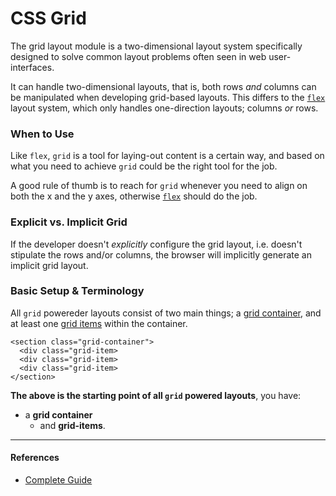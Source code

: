 # CSS Grid

The grid layout module is a two-dimensional layout system specifically designed to solve common layout problems often seen in web user-interfaces.

It can handle two-dimensional layouts, that is, both rows _and_ columns can be manipulated when developing grid-based layouts. This differs to the [`flex`](../flex) layout system, which only handles one-direction layouts; columns _or_ rows.

### **When to Use**

Like `flex`, `grid` is a tool for laying-out content is a certain way, and based on what you need to achieve `grid` could be the right tool for the job.

A good rule of thumb is to reach for `grid` whenever you need to align on both the x and the y axes, otherwise [`flex`](../flex) should do the job.

### Explicit vs. Implicit Grid

If the developer doesn't _explicitly_ configure the grid layout, i.e. doesn't stipulate the rows and/or columns, the browser will implicitly generate an implicit grid layout.

### **Basic Setup & Terminology**

All `grid` powereder layouts consist of two main things; a [grid container](./structure/_container), and at least one [grid items](./structure/item) within the container.

```
<section class="grid-container">
  <div class="grid-item>
  <div class="grid-item>
  <div class="grid-item>
</section>
```

**The above is the starting point of all `grid` powered layouts**, you have:

- a **grid container**
  - and **grid-items**.

---

#### References

- [Complete Guide](https://css-tricks.com/snippets/css/complete-guide-grid/)

